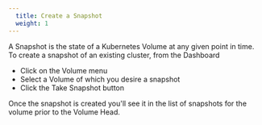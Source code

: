 ```yaml
---
  title: Create a Snapshot
  weight: 1
---
```


A Snapshot is the state of a Kubernetes Volume at any given point in time.  To create a snapshot of an existing cluster, from the Dashboard

- Click on the Volume menu
- Select a Volume of which you desire a snapshot
- Click the Take Snapshot button

Once the snapshot is created you'll see it in the list of snapshots for the volume prior to the Volume Head.
